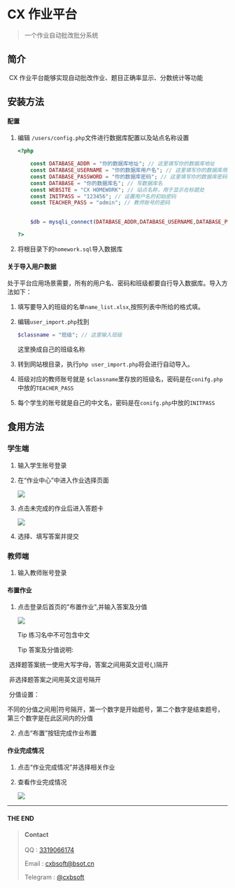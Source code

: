 # CX 作业平台

> 一个作业自动批改批分系统

## 简介

​	CX 作业平台能够实现自动批改作业、题目正确率显示、分数统计等功能

## 安装方法

#### 配置

1. 编辑 ``` /users/config.php ```文件进行数据库配置以及站点名称设置

   ```php
   <?php
   
       const DATABASE_ADDR = "你的数据库地址"; // 这里填写你的数据库地址
       const DATABASE_USERNAME = "你的数据库用户名"; // 这里填写你的数据库用户名
       const DATABASE_PASSWORD = "你的数据库密码"; // 这里填写你的数据库密码
       const DATABASE = "你的数据库名"; // 写数据库名
       const WEBSITE = "CX HOMEWORK"; // 站点名称，用于显示在标题处
       const INITPASS = "123456"; // 设置用户名的初始密码
       const TEACHER_PASS = "admin"; // 教师账号的密码
   	
   
       $db = mysqli_connect(DATABASE_ADDR,DATABASE_USERNAME,DATABASE_PASSWORD,DATABASE); 
   
   ?>
   ```

2. 将根目录下的```homework.sql```导入数据库

#### 关于导入用户数据

​	处于平台应用场景需要，所有的用户名、密码和班级都要自行导入数据库。导入方法如下：

1. 填写要导入的班级的名单```name_list.xlsx```,按照列表中所给的格式填。

2. 编辑```user_import.php```找到

   ```php
   $classname = "班级"; // 这里输入班级
   ```

   这里换成自己的班级名称

3. 转到网站根目录，执行```php user_import.php```将会进行自动导入。

4. 班级对应的教师账号就是 ```$classname```里存放的班级名，密码是在```conifg.php```中放的```TEACHER_PASS```

5. 每个学生的账号就是自己的中文名，密码是在```conifg.php```中放的```INITPASS```



## 食用方法

### 学生端

1. 输入学生账号登录

2. 在“作业中心”中进入作业选择页面

   ![](https://ftp.bmp.ovh/imgs/2021/01/736a3397ef7266b2.png)
   
3. 点击未完成的作业后进入答题卡

   ![](https://ftp.bmp.ovh/imgs/2021/01/a5c059fc3fc105e9.png)

4. 选择、填写答案并提交

   

### 教师端

1. 输入教师账号登录

#### 布置作业

1. 点击登录后首页的"布置作业",并输入答案及分值

   ![](https://ftp.bmp.ovh/imgs/2021/01/39b2dc448e8491fe.png)

   Tip 练习名中不可包含中文
   
   Tip 答案及分值说明:

​		选择题答案统一使用大写字母，答案之间用英文逗号(,)隔开

​		非选择题答案之间用英文逗号隔开

​		分值设置：

​			不同的分值之间用|符号隔开，第一个数字是开始题号，第二个数字是结束题号，第三个数字是在此区间内的分值

2. 点击“布置”按钮完成作业布置

#### 作业完成情况

1. 点击“作业完成情况”并选择相关作业

2. 查看作业完成情况

   ![](https://ftp.bmp.ovh/imgs/2021/01/e1ea87a487d93789.png)

---

#### THE END

>  #### Contact
>
> QQ : [3319066174](http://wpa.qq.com/msgrd?v=3&uin=3319066174&site=qq&menu=yes)
>
> Email : [cxbsoft@bsot.cn](mailto:cxbsoft@bsot.cn)
>
> Telegram : [@cxbsoft](https://t.me/cxbsoft)



